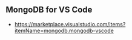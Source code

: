 ## MongoDB for VS Code

- https://marketplace.visualstudio.com/items?itemName=mongodb.mongodb-vscode
